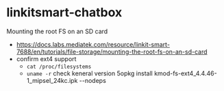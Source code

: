 # linkitsmart-chatbox

Mounting the root FS on an SD card
- https://docs.labs.mediatek.com/resource/linkit-smart-7688/en/tutorials/file-storage/mounting-the-root-fs-on-an-sd-card
- confirm ext4 support
   - `cat /proc/filesystems`
   - `uname -r` check keneral version
5opkg install kmod-fs-ext4_4.4.46-1_mipsel_24kc.ipk --nodeps
```
 
